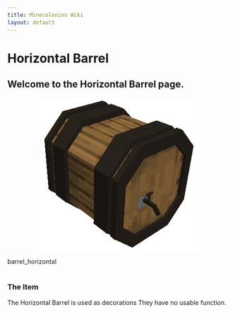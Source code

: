 ```yaml
---
title: Minecolonies Wiki
layout: default
---
```

# Horizontal Barrel 

## Welcome to the Horizontal Barrel page. 

<div class="infobox box text-center">
    <p style="text-align:center;"><img src="../../assets/images/items/barrel_horizontal.png" alt="Horizontal Barrel"></p>
    <recipe>barrel_horizontal</recipe>
</div>
<br>

### The Item

The Horizontal Barrel is used as decorations They have no usable function.
<br>

